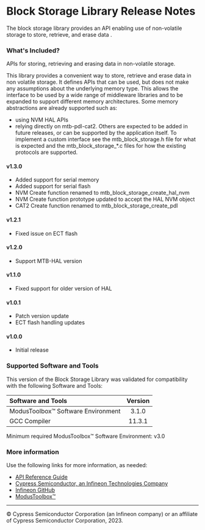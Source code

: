# Block Storage Library Release Notes
The block storage library provides an API enabling use of non-volatile storage to store, retrieve, and erase data .

### What's Included?
APIs for storing, retrieving and erasing data in non-volatile storage.

This library provides a convenient way to store, retrieve and erase data in non volatile storage.
It defines APIs that can be used, but does not make any assumptions about the underlying memory type.
This allows the interface to be used by a wide range of middleware libraries and to be expanded to support different memory architectures.
Some memory abstractions are already supported such as:
* using NVM HAL APIs
* relying directly on mtb-pdl-cat2.
Others are expected to be added in future releases, or can be supported by the application itself.
To implement a custom interface see the mtb_block_storage.h file for what is expected and the mtb_block_storage_*.c files for how the existing protocols are supported.

#### v1.3.0
* Added support for serial memory
* Added support for serial flash
* NVM Create function renamed to mtb_block_storage_create_hal_nvm
* NVM Create function prototype updated to accept the HAL NVM object
* CAT2 Create function renamed to mtb_block_storage_create_pdl

#### v1.2.1
* Fixed issue on ECT flash

#### v1.2.0
* Support MTB-HAL version

#### v1.1.0
* Fixed support for older version of HAL

#### v1.0.1
* Patch version update
* ECT flash handling updates

#### v1.0.0
* Initial release

### Supported Software and Tools
This version of the Block Storage Library was validated for compatibility with the following Software and Tools:

| Software and Tools                        | Version |
| :---                                      | :----:  |
| ModusToolbox™ Software Environment        | 3.1.0   |
| GCC Compiler                              | 11.3.1  |

Minimum required ModusToolbox™ Software Environment: v3.0

### More information
Use the following links for more information, as needed:
* [API Reference Guide](https://infineon.github.io/block-storage/html/modules.html)
* [Cypress Semiconductor, an Infineon Technologies Company](http://www.infineon.com)
* [Infineon GitHub](https://github.com/infineon)
* [ModusToolbox™](https://www.cypress.com/products/modustoolbox-software-environment)

---
© Cypress Semiconductor Corporation (an Infineon company) or an affiliate of Cypress Semiconductor Corporation, 2023.
